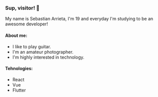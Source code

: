 ### Sup, visitor! 👋

My name is Sebastian Arrieta, I'm 19 and everyday I'm studying to be an awesome developer!

#### About me:
- I like to play guitar.
- I'm an amateur photographer.
- I'm highly interested in technology.

#### Tehnologies:
- React
- Vue
- Flutter

<!--
**sarrietav-dev/sarrietav-dev** is a ✨ _special_ ✨ repository because its `README.md` (this file) appears on your GitHub profile.

Here are some ideas to get you started:

- 🔭 I’m currently working on ...
- 🌱 I’m currently learning ...
- 👯 I’m looking to collaborate on ...
- 🤔 I’m looking for help with ...
- 💬 Ask me about ...
- 📫 How to reach me: ...
- 😄 Pronouns: ...
- ⚡ Fun fact: ...
-->
